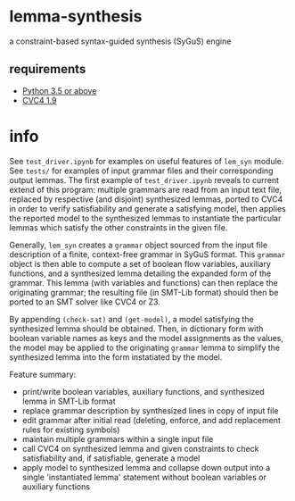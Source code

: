 # lemma-synthesis
a constraint-based syntax-guided synthesis (SyGuS) engine

## requirements

- [Python 3.5 or above](https://www.python.org/downloads/)
- [CVC4 1.9](https://cvc4.github.io/downloads.html)

# info

See `test_driver.ipynb` for examples on useful features of `lem_syn` module. See `tests/` for examples of input grammar files and their corresponding output lemmas. The first example of `test_driver.ipynb` reveals to current extend of this program: multiple grammars are read from an input text file, replaced by respective (and disjoint) synthesized lemmas, ported to CVC4 in order to verify satisfiability and generate a satisfying model, then applies the reported model to the synthesized lemmas to instantiate the particular lemmas which satisfy the other constraints in the given file.

Generally, `lem_syn` creates a `grammar` object sourced from the input file description of a finite, context-free grammar in SyGuS format. This `grammar` object is then able to compute a set of boolean flow variables, auxiliary functions, and a synthesized lemma detailing the expanded form of the grammar. This lemma (with variables and functions) can then replace the originating grammar; the resulting file (in SMT-Lib format) should then be ported to an SMT solver like CVC4 or Z3.

By appending `(check-sat)` and `(get-model)`, a model satisfying the synthesized lemma should be obtained. Then, in dictionary form with boolean variable names as keys and the model assignments as the values, the model may be applied to the originating `grammar` lemma to simplify the synthesized lemma into the form instatiated by the model.

Feature summary:
- print/write boolean variables, auxiliary functions, and synthesized lemma in SMT-Lib format
- replace grammar description by synthesized lines in copy of input file
- edit grammar after initial read (deleting, enforce, and add replacement rules for existing symbols)
- maintain multiple grammars within a single input file
- call CVC4 on synthesized lemma and given constraints to check satisfiability and, if satisfiable, generate a model
- apply model to synthesized lemma and collapse down output into a single 'instantiated lemma' statement without boolean variables or auxiliary functions
